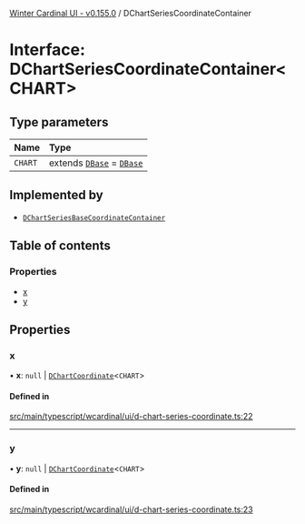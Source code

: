 [Winter Cardinal UI - v0.155.0](../index.md) / DChartSeriesCoordinateContainer

# Interface: DChartSeriesCoordinateContainer<CHART\>

## Type parameters

| Name | Type |
| :------ | :------ |
| `CHART` | extends [`DBase`](../classes/DBase.md) = [`DBase`](../classes/DBase.md) |

## Implemented by

- [`DChartSeriesBaseCoordinateContainer`](../classes/DChartSeriesBaseCoordinateContainer.md)

## Table of contents

### Properties

- [x](DChartSeriesCoordinateContainer.md#x)
- [y](DChartSeriesCoordinateContainer.md#y)

## Properties

### x

• **x**: ``null`` \| [`DChartCoordinate`](DChartCoordinate.md)<`CHART`\>

#### Defined in

[src/main/typescript/wcardinal/ui/d-chart-series-coordinate.ts:22](https://github.com/winter-cardinal/winter-cardinal-ui/blob/v0.155.0/src/main/typescript/wcardinal/ui/d-chart-series-coordinate.ts#L22)

___

### y

• **y**: ``null`` \| [`DChartCoordinate`](DChartCoordinate.md)<`CHART`\>

#### Defined in

[src/main/typescript/wcardinal/ui/d-chart-series-coordinate.ts:23](https://github.com/winter-cardinal/winter-cardinal-ui/blob/v0.155.0/src/main/typescript/wcardinal/ui/d-chart-series-coordinate.ts#L23)
